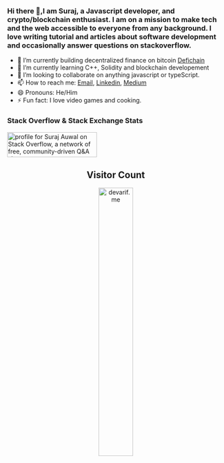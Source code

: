 ### Hi there 👋,I am Suraj, a Javascript developer, and crypto/blockchain enthusiast. I am on a mission to make tech and the web accessible to everyone from any background.  I love writing tutorial and articles about software development and occasionally answer questions on stackoverflow. 


- 🔭 I’m currently building decentralized finance on bitcoin  [Defichain](https://defichain.com)
- 🌱 I’m currently learning C++, Solidity and blockchain developement
- 👯 I’m looking to collaborate on anything javascript or typeScript.
- 📫 How to reach me: [Email](siradjiawoual@gmail.com),  [Linkedin](https://linkedin.com/in/siradji), [Medium](https://siradji.medium.com)
- 😄 Pronouns: He/Him
- ⚡ Fun fact: I love video games and cooking. 

### Stack Overflow & Stack Exchange Stats


<a href="https://stackoverflow.com/users/12558956/suraj-auwal"><img src="https://stackoverflow.com/users/flair/12558956.png?theme=dark" width="208" height="58" alt="profile for Suraj Auwal on Stack Overflow, a network of free, community-driven Q&amp;A sites" title="profile for Suraj Auwal on Stack Overflow, a network of free, community-driven Q&amp;A sites" /></a>


<h2 align="center">Visitor Count</h2>
<p align="center">
  <img align="center" alt="devarif.me" width="40%" src="https://profile-counter.glitch.me/siradji/count.svg" />
</p>
